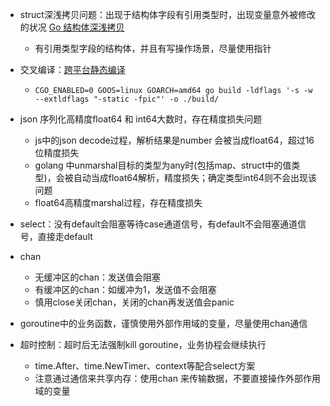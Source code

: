 * struct深浅拷贝问题：出现于结构体字段有引用类型时，出现变量意外被修改的状况 [Go 结构体深浅拷贝](https://www.ssgeek.com/post/golang-jie-gou-ti-lei-xing-de-shen-qian-kao-bei/#3-%E7%BB%93%E6%9E%84%E4%BD%93%E7%9A%84%E6%B7%B1%E6%8B%B7%E8%B4%9D)
	* 有引用类型字段的结构体，并且有写操作场景，尽量使用指针

* 交叉编译：[跨平台静态编译](https://imwnk.cn/archives/cgo-compile/)
  * `CGO_ENABLED=0 GOOS=linux GOARCH=amd64 go build -ldflags '-s -w --extldflags "-static -fpic"' -o ./build/`
* json 序列化高精度float64 和 int64大数时，存在精度损失问题
  * js中的json decode过程，解析结果是number 会被当成float64，超过16位精度损失
  * golang 中unmarshal目标的类型为any时(包括map、struct中的值类型)，会被自动当成float64解析，精度损失；确定类型int64则不会出现该问题
  * float64高精度marshal过程，存在精度损失
* select：没有default会阻塞等待case通道信号，有default不会阻塞通道信号，直接走default
* chan
  * 无缓冲区的chan：发送值会阻塞
  * 有缓冲区的chan：如缓冲为1，发送值不会阻塞
  * 慎用close关闭chan，关闭的chan再发送值会panic
* goroutine中的业务函数，谨慎使用外部作用域的变量，尽量使用chan通信
* 超时控制：超时后无法强制kill goroutine，业务协程会继续执行
  * time.After、time.NewTimer、context等配合select方案
  * 注意通过通信来共享内存：使用chan 来传输数据，不要直接操作外部作用域的变量